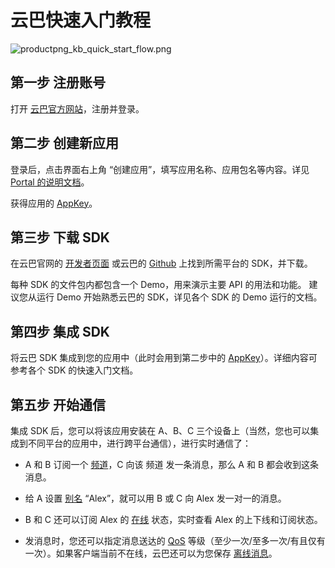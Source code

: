 # 云巴快速入门教程

![productpng_kb_quick_start_flow.png](https://raw.githubusercontent.com/yunba/docs/master/image/productpng_kb_quick_start_flow.png)

## 第一步 注册账号

打开 [云巴官方网站](https://yunba.io)，注册并登录。

## 第二步 创建新应用

登录后，点击界面右上角 “创建应用”，填写应用名称、应用包名等内容。详见 [Portal 的说明文档](product_kb_portal.md)。

获得应用的 [AppKey](product_kb_app_key.md)。

## 第三步 下载 SDK

在云巴官网的 [开发者页面](https://yunba.io/developers/) 或云巴的 [Github](https://github.com/yunba) 上找到所需平台的 SDK，并下载。

每种 SDK 的文件包内都包含一个 Demo，用来演示主要 API 的用法和功能。
建议您从运行 Demo 开始熟悉云巴的 SDK，详见各个 SDK 的 Demo 运行的文档。

## 第四步 集成 SDK

将云巴 SDK 集成到您的应用中（此时会用到第二步中的 [AppKey](product_kb_app_key.md)）。详细内容可参考各个 SDK 的快速入门文档。

## 第五步 开始通信

集成 SDK 后，您可以将该应用安装在 A、B、C 三个设备上（当然，您也可以集成到不同平台的应用中，进行跨平台通信），进行实时通信了：

- A 和 B 订阅一个 [频道](product_kb_topic_and_alias.md)，C 向该 频道 发一条消息，那么 A 和 B 都会收到这条消息。

- 给 A 设置 [别名](product_kb_topic_and_alias.md) “Alex”，就可以用 B 或 C 向 Alex 发一对一的消息。

- B 和 C 还可以订阅 Alex 的 [在线](product_kb_presence.md) 状态，实时查看 Alex 的上下线和订阅状态。

- 发消息时，您还可以指定消息送达的 [QoS](product_kb_qos.md) 等级（至少一次/至多一次/有且仅有一次）。如果客户端当前不在线，云巴还可以为您保存 [离线消息](product_kb_offline_message.md)。

